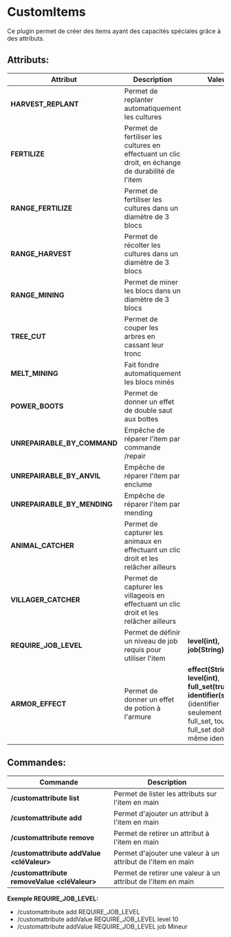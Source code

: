 # CustomItems

Ce plugin permet de créer des items ayant des capacités spéciales grâce à des attributs.

## Attributs:

| Attribut                    | Description                                                                                       | Valeurs                                                                                                                                                                    |
|-----------------------------|---------------------------------------------------------------------------------------------------|----------------------------------------------------------------------------------------------------------------------------------------------------------------------------|
| **HARVEST_REPLANT**         | Permet de replanter automatiquement les cultures                                                  |                                                                                                                                                                            |
| **FERTILIZE**               | Permet de fertiliser les cultures en effectuant un clic droit, en échange de durabilité de l'item |                                                                                                                                                                            |
| **RANGE_FERTILIZE**         | Permet de fertiliser les cultures dans un diamètre de 3 blocs                                     |                                                                                                                                                                            |
| **RANGE_HARVEST**           | Permet de récolter les cultures dans un diamètre de 3 blocs                                       |                                                                                                                                                                            |
| **RANGE_MINING**            | Permet de miner les blocs dans un diamètre de 3 blocs                                             |                                                                                                                                                                            |
| **TREE_CUT**                | Permet de couper les arbres en cassant leur tronc                                                 |                                                                                                                                                                            |
| **MELT_MINING**             | Fait fondre automatiquement les blocs minés                                                       |                                                                                                                                                                            |
| **POWER_BOOTS**             | Permet de donner un effet de double saut aux bottes                                               |                                                                                                                                                                            |
| **UNREPAIRABLE_BY_COMMAND** | Empêche de réparer l'item par commande /repair                                                    |                                                                                                                                                                            |
| **UNREPAIRABLE_BY_ANVIL**   | Empêche de réparer l'item par enclume                                                             |                                                                                                                                                                            |
| **UNREPAIRABLE_BY_MENDING** | Empêche de réparer l'item par mending                                                             |                                                                                                                                                                            |
| **ANIMAL_CATCHER**          | Permet de capturer les animaux en effectuant un clic droit et les relâcher ailleurs               |                                                                                                                                                                            |
| **VILLAGER_CATCHER**        | Permet de capturer les villageois en effectuant un clic droit et les relâcher ailleurs            |                                                                                                                                                                            |
| **REQUIRE_JOB_LEVEL**       | Permet de définir un niveau de job requis pour utiliser l'item                                    | **level(int), job(String)**                                                                                                                                                |
| **ARMOR_EFFECT**            | Permet de donner un effet de potion à l'armure                                                    | **effect(String), level(int)**, **full_set(true/false)**, **identifier(string)** (identifier seulement utile si full_set, tout le full_set doit avoir le même identifiant) |

## Commandes:

| Commande                                                      | Description                                                  |
|---------------------------------------------------------------|--------------------------------------------------------------|
| **/customattribute list**                                     | Permet de lister les attributs sur l'item en main            |
| **/customattribute add <attribut>**                           | Permet d'ajouter un attribut à l'item en main                |
| **/customattribute remove <attribut>**                        | Permet de retirer un attribut à l'item en main               |
| **/customattribute addValue <attribut> <cléValeur> <valeur>** | Permet d'ajouter une valeur à un attribut de l'item en main  |
| **/customattribute removeValue <attribut> <cléValeur>**       | Permet de retirer une valeur à un attribut de l'item en main |

**Exemple REQUIRE_JOB_LEVEL:**

- /customattribute add REQUIRE_JOB_LEVEL
- /customattribute addValue REQUIRE_JOB_LEVEL level 10
- /customattribute addValue REQUIRE_JOB_LEVEL job Mineur